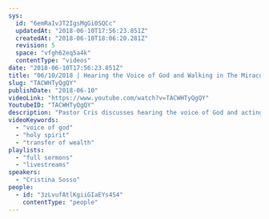 ```yaml
---
sys:
  id: "6emRaIvJT2IgsMgGi0SQCc"
  updatedAt: "2018-06-10T17:56:23.851Z"
  createdAt: "2018-06-10T18:06:20.281Z"
  revision: 5
  space: "vfgh62eq5a4k"
  contentType: "videos"
date: "2018-06-10T17:56:23.851Z"
title: "06/10/2018 | Hearing the Voice of God and Walking in The Miraculous (Pastor Cris)"
slug: "TACWHTyQgQY"
publishDate: "2018-06-10"
videoLink: "https://www.youtube.com/watch?v=TACWHTyQgQY"
YoutubeID: "TACWHTyQgQY"
description: "Pastor Cris discusses hearing the voice of God and acting according to his leading. By following God's voice we will see miracles, signs, and wonders manifest."
videoKeywords:
  - "voice of god"
  - "holy spirit"
  - "transfer of wealth"
playlists:
  - "full sermons"
  - "livestreams"
speakers:
  - "Cristina Sosso"
people:
  - id: "3zLvufAtlKgiiGIaEYs4S4"
    contentType: "people"
---
```

